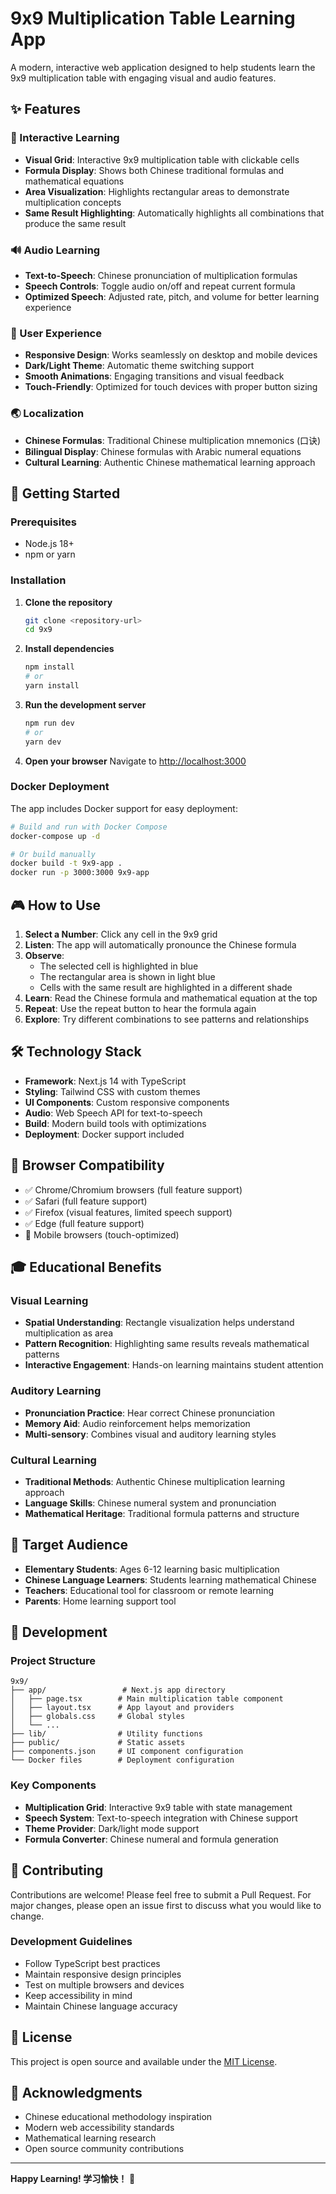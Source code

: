 # 9x9 Multiplication Table Learning App

A modern, interactive web application designed to help students learn the 9x9 multiplication table with engaging visual and audio features.

## ✨ Features

### 🎯 Interactive Learning
- **Visual Grid**: Interactive 9x9 multiplication table with clickable cells
- **Formula Display**: Shows both Chinese traditional formulas and mathematical equations
- **Area Visualization**: Highlights rectangular areas to demonstrate multiplication concepts
- **Same Result Highlighting**: Automatically highlights all combinations that produce the same result

### 🔊 Audio Learning
- **Text-to-Speech**: Chinese pronunciation of multiplication formulas
- **Speech Controls**: Toggle audio on/off and repeat current formula
- **Optimized Speech**: Adjusted rate, pitch, and volume for better learning experience

### 🎨 User Experience
- **Responsive Design**: Works seamlessly on desktop and mobile devices
- **Dark/Light Theme**: Automatic theme switching support
- **Smooth Animations**: Engaging transitions and visual feedback
- **Touch-Friendly**: Optimized for touch devices with proper button sizing

### 🌏 Localization
- **Chinese Formulas**: Traditional Chinese multiplication mnemonics (口诀)
- **Bilingual Display**: Chinese formulas with Arabic numeral equations
- **Cultural Learning**: Authentic Chinese mathematical learning approach

## 🚀 Getting Started

### Prerequisites
- Node.js 18+ 
- npm or yarn

### Installation

1. **Clone the repository**
   ```bash
   git clone <repository-url>
   cd 9x9
   ```

2. **Install dependencies**
   ```bash
   npm install
   # or
   yarn install
   ```

3. **Run the development server**
   ```bash
   npm run dev
   # or
   yarn dev
   ```

4. **Open your browser**
   Navigate to [http://localhost:3000](http://localhost:3000)

### Docker Deployment

The app includes Docker support for easy deployment:

```bash
# Build and run with Docker Compose
docker-compose up -d

# Or build manually
docker build -t 9x9-app .
docker run -p 3000:3000 9x9-app
```

## 🎮 How to Use

1. **Select a Number**: Click any cell in the 9x9 grid
2. **Listen**: The app will automatically pronounce the Chinese formula
3. **Observe**: 
   - The selected cell is highlighted in blue
   - The rectangular area is shown in light blue
   - Cells with the same result are highlighted in a different shade
4. **Learn**: Read the Chinese formula and mathematical equation at the top
5. **Repeat**: Use the repeat button to hear the formula again
6. **Explore**: Try different combinations to see patterns and relationships

## 🛠️ Technology Stack

- **Framework**: Next.js 14 with TypeScript
- **Styling**: Tailwind CSS with custom themes
- **UI Components**: Custom responsive components
- **Audio**: Web Speech API for text-to-speech
- **Build**: Modern build tools with optimizations
- **Deployment**: Docker support included

## 📱 Browser Compatibility

- ✅ Chrome/Chromium browsers (full feature support)
- ✅ Safari (full feature support)
- ✅ Firefox (visual features, limited speech support)
- ✅ Edge (full feature support)
- 📱 Mobile browsers (touch-optimized)

## 🎓 Educational Benefits

### Visual Learning
- **Spatial Understanding**: Rectangle visualization helps understand multiplication as area
- **Pattern Recognition**: Highlighting same results reveals mathematical patterns
- **Interactive Engagement**: Hands-on learning maintains student attention

### Auditory Learning
- **Pronunciation Practice**: Hear correct Chinese pronunciation
- **Memory Aid**: Audio reinforcement helps memorization
- **Multi-sensory**: Combines visual and auditory learning styles

### Cultural Learning
- **Traditional Methods**: Authentic Chinese multiplication learning approach
- **Language Skills**: Chinese numeral system and pronunciation
- **Mathematical Heritage**: Traditional formula patterns and structure

## 🎯 Target Audience

- **Elementary Students**: Ages 6-12 learning basic multiplication
- **Chinese Language Learners**: Students learning mathematical Chinese
- **Teachers**: Educational tool for classroom or remote learning
- **Parents**: Home learning support tool

## 🔧 Development

### Project Structure
```
9x9/
├── app/                 # Next.js app directory
│   ├── page.tsx        # Main multiplication table component
│   ├── layout.tsx      # App layout and providers
│   ├── globals.css     # Global styles
│   └── ...
├── lib/                # Utility functions
├── public/             # Static assets
├── components.json     # UI component configuration
└── Docker files        # Deployment configuration
```

### Key Components
- **Multiplication Grid**: Interactive 9x9 table with state management
- **Speech System**: Text-to-speech integration with Chinese support
- **Theme Provider**: Dark/light mode support
- **Formula Converter**: Chinese numeral and formula generation

## 🤝 Contributing

Contributions are welcome! Please feel free to submit a Pull Request. For major changes, please open an issue first to discuss what you would like to change.

### Development Guidelines
- Follow TypeScript best practices
- Maintain responsive design principles
- Test on multiple browsers and devices
- Keep accessibility in mind
- Maintain Chinese language accuracy

## 📄 License

This project is open source and available under the [MIT License](LICENSE).

## 🙏 Acknowledgments

- Chinese educational methodology inspiration
- Modern web accessibility standards
- Mathematical learning research
- Open source community contributions

---

**Happy Learning! 学习愉快！** 🎉
